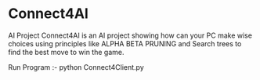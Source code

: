# Connect4AI
AI Project
Connect4AI is an AI project showing how can your PC make wise choices using principles like ALPHA BETA PRUNING and Search trees to find the best move to win the game.


Run Program :- python Connect4Client.py
